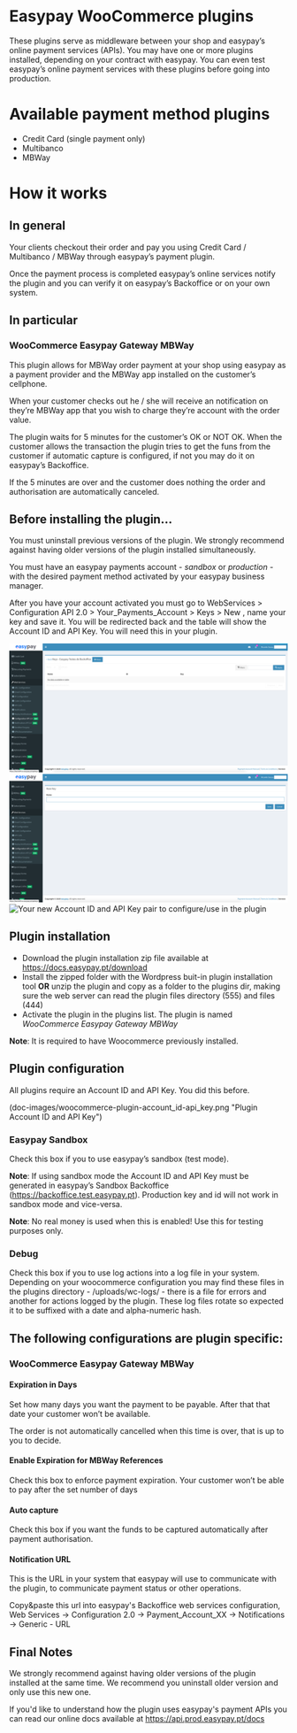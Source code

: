 # Easypay WooCommerce plugins 
These plugins serve as middleware between your shop and easypay’s online payment services (APIs). You may have one or more plugins installed, depending on your contract with easypay.
You can even test easypay’s online payment services with these plugins before going into production.

# Available payment method plugins
- Credit Card (single payment only)
- Multibanco
- MBWay

# How it works
## In general 
Your clients checkout their order and pay you using Credit Card / Multibanco / MBWay through easypay’s payment plugin. 

Once the payment process is completed easypay’s online services notify the plugin and you can verify it on easypay’s Backoffice or on your own system.

## In particular
### WooCommerce Easypay Gateway MBWay
This plugin allows for MBWay order payment at your shop using easypay as a payment provider and the MBWay app installed on the customer’s cellphone. 

When your customer checks out he / she will receive an notification on they’re MBWay app that you wish to charge they’re account with the order value. 

The plugin waits for 5 minutes for the customer’s OK or NOT OK. When the customer allows the transaction the plugin tries to get the funs from the customer if automatic capture is configured, if not you may do it on easypay’s Backoffice. 

If the 5 minutes are over and the customer does nothing the order and authorisation are automatically canceled. 

## Before installing the plugin...
You must uninstall previous versions of the plugin. We strongly recommend against having older versions of the plugin installed simultaneously.

You must have an easypay payments account - _sandbox_ or _production_ - with the desired payment method activated by your easypay business manager.

After you have your account activated you must go to WebServices > Configuration API 2.0 > Your_Payments_Account > Keys > New , name your key and save it. You will be redirected back and the table will show the Account ID and API Key. You will need this in your plugin.  

![Table that show available Account ID and API Key pairs](doc-images/webservices-config-api-2-account_id-api_key.png "Account ID and API Key")
![Name the new Account ID and API Key pair that the system will create](doc-images/webservices-config-api-2-new-account_id-api_key.png "Account ID and API Key")
![Your new Account ID and API Key pair to configure/use in the plugin](webservices-config-api-2-show-account_id-api_key.png "Account ID and API Key")

## Plugin installation
- Download the plugin installation zip file available at https://docs.easypay.pt/download
- Install the zipped folder with the Wordpress buit-in plugin installation tool **OR** unzip the plugin and copy as a folder to the plugins dir, making sure the web server can read the plugin files directory (555) and files (444)
- Activate the plugin in the plugins list. The plugin is named _WooCommerce Easypay Gateway MBWay_

__Note__: It is required to have Woocommerce previously installed.

## Plugin configuration
All plugins require an Account ID and API Key. You did this before.

(doc-images/woocommerce-plugin-account_id-api_key.png "Plugin Account ID and API Key")

### Easypay Sandbox
Check this box if you to use easypay’s sandbox (test mode). 

__Note__: If using sandbox mode the Account ID and API Key must be generated in easypay’s Sandbox Backoffice (https://backoffice.test.easypay.pt).  Production key and id will not work in sandbox mode and vice-versa.

__Note__: No real money is used when this is enabled! Use this for testing purposes only.

### Debug
Check this box if you to use log actions into a log file in your system. Depending on your woocommerce configuration you may find these files in the plugins directory - /uploads/wc-logs/ - there is a file for errors and another for actions logged by the plugin. These log files rotate so expected it to be suffixed with a date and alpha-numeric hash.

## The following configurations are plugin specific:
### WooCommerce Easypay Gateway MBWay
#### Expiration in Days 
Set how many days you want the payment to be payable. After that that date your customer won’t be available. 

The order is not automatically cancelled when this time is over, that is up to you to decide.

#### Enable Expiration for MBWay References 
Check this box to enforce payment expiration. Your customer won’t be able to pay after the set number of days 

#### Auto capture
Check this box if you want the funds to be captured automatically after payment authorisation.

#### Notification URL
This is the URL in your system that easypay will use to communicate with the plugin, to communicate payment status or other operations. 

Copy&paste this url into easypay's Backoffice web services configuration, Web Services -> Configuration 2.0 -> Payment_Account_XX -> Notifications -> Generic - URL

## Final Notes
We strongly recommend against having older versions of the plugin installed at the same time. We recommend you uninstall older version and only use this new one.

If you'd like to understand how the plugin uses easypay's payment APIs you can read our online docs available at https://api.prod.easypay.pt/docs
